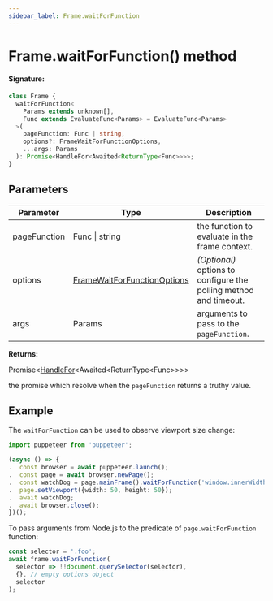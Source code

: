 ```yaml
---
sidebar_label: Frame.waitForFunction
---
```


# Frame.waitForFunction() method

#### Signature:

```typescript
class Frame {
  waitForFunction<
    Params extends unknown[],
    Func extends EvaluateFunc<Params> = EvaluateFunc<Params>
  >(
    pageFunction: Func | string,
    options?: FrameWaitForFunctionOptions,
    ...args: Params
  ): Promise<HandleFor<Awaited<ReturnType<Func>>>>;
}
```

## Parameters

| Parameter    | Type                                                                      | Description                                                            |
| ------------ | ------------------------------------------------------------------------- | ---------------------------------------------------------------------- |
| pageFunction | Func \| string                                                            | the function to evaluate in the frame context.                         |
| options      | [FrameWaitForFunctionOptions](./puppeteer.framewaitforfunctionoptions.md) | <i>(Optional)</i> options to configure the polling method and timeout. |
| args         | Params                                                                    | arguments to pass to the <code>pageFunction</code>.                    |

**Returns:**

Promise&lt;[HandleFor](./puppeteer.handlefor.md)&lt;Awaited&lt;ReturnType&lt;Func&gt;&gt;&gt;&gt;

the promise which resolve when the `pageFunction` returns a truthy value.

## Example

The `waitForFunction` can be used to observe viewport size change:

```ts
import puppeteer from 'puppeteer';

(async () => {
.  const browser = await puppeteer.launch();
.  const page = await browser.newPage();
.  const watchDog = page.mainFrame().waitForFunction('window.innerWidth < 100');
.  page.setViewport({width: 50, height: 50});
.  await watchDog;
.  await browser.close();
})();
```

To pass arguments from Node.js to the predicate of `page.waitForFunction` function:

```ts
const selector = '.foo';
await frame.waitForFunction(
  selector => !!document.querySelector(selector),
  {}, // empty options object
  selector
);
```
